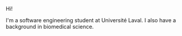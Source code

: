Hi!

I'm a software engineering student at Université Laval. I also have a background in biomedical science. 
